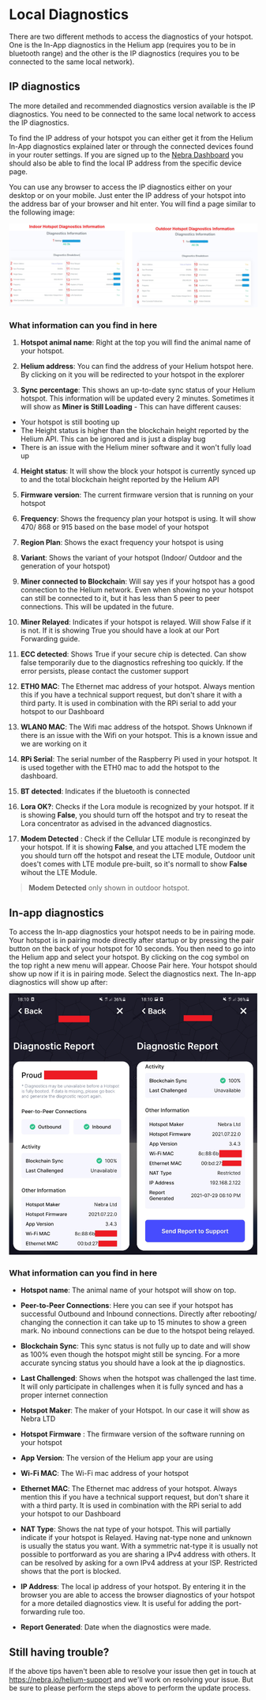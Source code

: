 # Local Diagnostics

There are two different methods to access the diagnostics of your hotspot. One is the In-App diagnostics in the Helium app (requires you to be in bluetooth range) and the other is the IP diagnostics (requires you to be connected to the same local network).

## IP diagnostics

The more detailed and recommended diagnostics version available is the IP diagnostics. You need to be connected to the same local network to access the IP diagnostics.

To find the IP address of your hotspot you can either get it from the Helium In-App diagnostics explained later or through the connected devices found in your router settings. If you are signed up to the [Nebra Dashboard](https://dashboard.nebra.com) you should also be able to find the local IP address from the specific device page.

You can use any browser to access the IP diagnostics either on your desktop or on your mobile. Just enter the IP address of your hotspot into the address bar of your browser and hit enter. You will find a page similar to the following image:

![IP diagnostics](../media/photos/troubleshooting/local-diagnostics.jpg ':size=800')

### What information can you find in here

1. **Hotspot animal name**: Right at the top you will find the animal name of your hotspot.

2. **Helium address**: You can find the address of your Helium hotspot here. By clicking on it you will be redirected to your hotspot in the explorer

3. **Sync percentage**: This shows an up-to-date sync status of your Helium hotspot. This information will be updated every 2 minutes. Sometimes it will show as **Miner is Still Loading** - This can have different causes:
* Your hotspot is still booting up
* The Height status is higher than the blockchain height reported by the Helium API. This can be ignored and is just a display bug
* There is an issue with the Helium miner software and it won't fully load up


4. **Height status**: It will show the block your hotspot is currently synced up to and the total blockchain height reported by the Helium API

5. **Firmware version**: The current firmware version that is running on your hotspot

6. **Frequency**: Shows the frequency plan your hotspot is using. It will show 470/ 868 or 915 based on the base model of your hotspot

7. **Region Plan**: Shows the exact frequency your hotspot is using

8. **Variant**: Shows the variant of your hotspot (Indoor/ Outdoor and the generation of your hotspot)

9. **Miner connected to Blockchain**: Will say yes if your hotspot has a good connection to the Helium network. Even when showing no your hotspot can still be connected to it, but it has less than 5 peer to peer connections. This will be updated in the future.

10. **Miner Relayed**: Indicates if your hotspot is relayed. Will show False if it is not. If it is showing True you should have a look at our Port Forwarding guide.

11. **ECC detected**: Shows True if your secure chip is detected. Can show false temporarily due to the diagnostics refreshing too quickly. If the error persists, please contact the customer support

12. **ETH0 MAC**: The Ethernet mac address of your hotspot. Always mention this if you have a technical support request, but don't share it with a third party. It is used in combination with the RPi serial to add your hotspot to our Dashboard

13. **WLAN0 MAC**: The Wifi mac address of the hotspot. Shows Unknown if there is an issue with the Wifi on your hotspot. This is a known issue and we are working on it

14. **RPi Serial**: The serial number of the Raspberry Pi used in your hotspot. It is used together with the ETH0 mac to add the hotspot to the dashboard.

15. **BT detected**: Indicates if the bluetooth is connected

16. **Lora OK?**: Checks if the Lora module is recognized by your hotspot. If it is showing **False**, you should turn off the hotspot and try to reseat the Lora concentrator as advised in the advanced diagnostics.

17. **Modem Detected** : Check if the Cellular LTE module is reconginzed by your hotspot. If it is showing **False**, and you attached LTE modem the you should turn off the hotspot and reseat the LTE module, Outdoor unit does't comes with LTE module pre-built, so it's normall to show **False** wihout the LTE Module. 

> **Modem Detected** only shown in outdoor hotspot. 

## In-app diagnostics 

To access the In-app diagnostics your hotspot needs to be in pairing mode. Your hotspot is in pairing mode directly after startup or by pressing the pair button on the back of your hotspot for 10 seconds. You then need to go into the Helium app and select your hotspot. By clicking on the cog symbol on the top right a new menu will appear. Choose Pair here. Your hotspot should show up now if it is in pairing mode. Select the diagnostics next. The In-app diagnostics will show up after:

![In-app diagnostics](../media/photos/troubleshooting/inappdiagnostics.jpg ':size=600')

### What information can you find in here

* **Hotspot name**: The animal name of your hotspot will show on top. 

* **Peer-to-Peer Connections**: Here you can see if your hotspot has successful Outbound and Inbound connections. Directly after rebooting/ changing the connection it can take up to 15 minutes to show a green mark. No inbound connections can be due to the hotspot being relayed.

* **Blockchain Sync**: This sync status is not fully up to date and will show as 100% even though the hotspot might still be syncing. For a more accurate syncing status you should have a look at the ip diagnostics.

* **Last Challenged**: Shows when the hotspot was challenged the last time. It will only participate in challenges when it is fully synced and has a proper internet connection

* **Hotspot Maker**: The maker of your Hotspot. In our case it will show as Nebra LTD

* **Hotspot Firmware** : The firmware version of the software running on your hotspot

* **App Version**: The version of the Helium app your are using

* **Wi-Fi MAC**: The Wi-Fi mac address of your hotspot

* **Ethernet MAC**: The Ethernet mac address of your hotspot. Always mention this if you have a technical support request, but don't share it with a third party. It is used in combination with the RPi serial to add your hotspot to our Dashboard

* **NAT Type**: Shows the nat type of your hotspot. This will partially indicate if your hotspot is Relayed. Having nat-type none and unknown is usually the status you want. With a symmetric nat-type it is usually not possible to portforward as you are sharing a IPv4 address with others. It can be resolved by asking for a own IPv4 address at your ISP. Restricted shows that the port is blocked.

* **IP Address**: The local ip address of your hotspot. By entering it in the browser you are able to access the browser diagnostics of your hotspot for a more detailed diagnostics view. It is useful for adding the port-forwarding rule too.

* **Report Generated**: Date when the diagnostics were made.

## Still having trouble?

If the above tips haven't been able to resolve your issue then get in touch at https://nebra.io/helium-support and we'll work on resolving your issue. But be sure to please perform the steps above to perform the update process.
